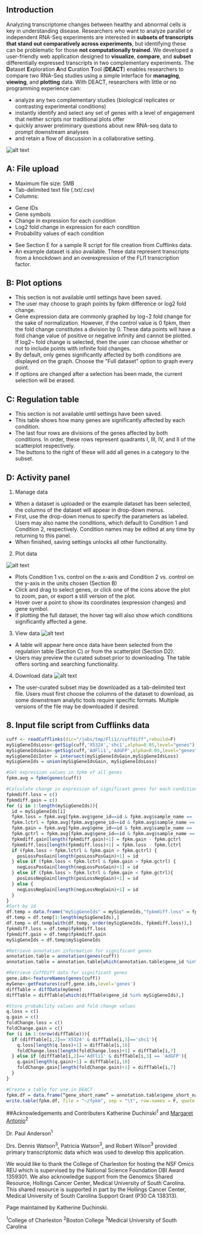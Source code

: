 ## Introduction
Analyzing transcriptome changes between healthy and abnormal cells is key in understanding disease. Researchers who want to analyze parallel or independent RNA-Seq experiments are interested in **subsets of transcripts that stand out comparatively across experiments**, but identifying these can be problematic for those **not computationally trained**. We developed a user-friendly web application designed to **visualize**, **compare**, and **subset** differentially expressed transcripts in two complementary experiments. The **D**ataset **E**xploration **A**nd **C**uration **T**ool (**DEACT**) enables researchers to compare two RNA-Seq studies using a simple interface for **managing**, **viewing**, and **plotting** data. With DEACT, researchers with little or no programming experience can:
- analyze any two complementary studies (biological replicates or contrasting experimental conditions)
- instantly identify and select any set of genes with a level of engagement that neither scripts nor traditional plots offer
- quickly answer preliminary questions about new RNA-seq data to prompt downstream analyses
- and retain a flow of discussion in a collaborative setting.

![alt text](http://i.imgur.com/RusSLEn.png)

## A: File upload
-	Maximum file size: 5MB
-	Tab-delimited text file (.txt/.csv)
-	Columns:
  *	Gene IDs
  *	Gene symbols
  *	Change in expression for each condition
  *	Log2 fold change in expression for each condition
  *	Probability values of each condition
-	See Section E for a sample R script for file creation from Cufflinks data.
- An example dataset is also available. These data represent transcripts from a knockdown and an overexpression of the FLI1 transcription factor.

## B: Plot options
- This section is not available until settings have been saved.
-	The user may choose to graph points by fpkm difference or log2 fold change.
-	Gene expression data are commonly graphed by log¬2 fold change for the sake of normalization. However, if the control value is 0 fpkm, then the fold change constitutes a division by 0. These data points will have a fold change value of positive or negative infinity and cannot be plotted. If log2¬ fold change is selected, then the user can choose whether or not to include points with infinite fold changes.
-	By default, only genes significantly affected by both conditions are displayed on the graph. Choose the "Full dataset" option to graph every point.
- If options are changed after a selection has been made, the current selection will be erased.

## C: Regulation table
- This section is not available until settings have been saved.
-	This table shows how many genes are significantly affected by each condition.
-	The last four rows are divisions of the genes affected by both conditions. In order, these rows represent quadrants I, III, IV, and II of the scatterplot respectively.
-	The buttons to the right of these will add all genes in a category to the subset.

## D: Activity panel
1. Manage data
  - When a dataset is uploaded or the example dataset has been selected, the columns of the dataset will appear in drop-down menus.
  - First, use the drop-down menus to specify the parameters as labeled. Users may also name the conditions, which default to Condition 1 and Condition 2, respectively. Condition names may be edited at any time by returning to this panel.
  - When finished, saving settings unlocks all other functionality.
2. Plot data

  ![alt text](http://imgur.com/xxgxjE5.png)

  -	Plots Condition 1 vs. control on the x-axis and Condition 2 vs. control on the y-axis in the units chosen (Section B)
  -	Click and drag to select genes, or click one of the icons above the plot to zoom, pan, or export a still version of the plot.
  -	Hover over a point to show its coordinates (expression changes) and gene symbol. 
  -	If plotting the full dataset, the hover tag will also show which conditions significantly affected a gene. 
3. View data
  ![alt text](http://imgur.com/H4rvKD4.png)
  - A table will appear here once data have been selected from the regulation table (Section C) or from the scatterplot (Section D2).
  - Users may preview the curated subset prior to downloading. The table offers sorting and searching functionality.
4. Download data
  ![alt text](http://imgur.com/tou96kA.png)
  - The user-curated subset may be downloaded as a tab-delimited text file. Users must first choose the columns of the dataset to download, as some downstream analytic tools require specific formats. Multiple versions of the file may be downloaded if desired.

## 8. Input file script from Cufflinks data
```R
cuff <- readCufflinks(dir="/jobs/tmp/Fli1//cuffdiff",rebuild=F)
mySigGeneIdsLoss<-getSig(cuff,'X5324','shc1',alpha=0.05,level="genes")
mySigGeneIdsGain<-getSig(cuff,'AdFli1','AdGFP',alpha=0.05,level="genes")
mySigGeneIdsInter = intersect(mySigGeneIdsGain,mySigGeneIdsLoss)
mySigGeneIds = union(mySigGeneIdsGain, mySigGeneIdsLoss)

#Get expression values in fpkm of all genes
fpkm.avg = fpkm(genes(cuff))

#Calculate change in expression of significant genes for each condition
fpkmdiff.loss = c()
fpkmdiff.gain = c()
for (i in 1:length(mySigGeneIds)){
  id = mySigGeneIds[i]
  fpkm.loss = fpkm.avg[fpkm.avg$gene_id==id & fpkm.avg$sample_name == 'X5324',]$fpkm
  fpkm.lctrl = fpkm.avg[fpkm.avg$gene_id==id & fpkm.avg$sample_name == 'shc1',]$fpkm
  fpkm.gain = fpkm.avg[fpkm.avg$gene_id==id & fpkm.avg$sample_name == 'AdFli1',]$fpkm
  fpkm.gctrl = fpkm.avg[fpkm.avg$gene_id==id & fpkm.avg$sample_name == 'AdGFP',]$fpkm
  fpkmdiff.gain[length(fpkmdiff.gain)+1] = fpkm.gain - fpkm.gctrl
  fpkmdiff.loss[length(fpkmdiff.loss)+1] = fpkm.loss - fpkm.lctrl
  if (fpkm.loss > fpkm.lctrl & fpkm.gain > fpkm.gctrl) {
    posLossPosGain[length(posLossPosGain)+1] = id
  } else if (fpkm.loss < fpkm.lctrl & fpkm.gain > fpkm.gctrl) {
    negLossPosGain[length(negLossPosGain)+1] = id
  } else if (fpkm.loss > fpkm.lctrl & fpkm.gain < fpkm.gctrl){
    posLossNegGain[length(posLossNegGain)+1] = id
  } else {
    negLossNegGain[length(negLossNegGain)+1] = id
  }
}
#Sort by id
df.temp = data.frame("mySigGeneIds" = mySigGeneIds,"fpkmdiff.loss" = fpkmdiff.loss, "fpkmdiff.gain" = fpkmdiff.gain)
df.temp = df.temp[1:length(mySigGeneIds),]
df.temp = df.temp[with(df.temp, order(mySigGeneIds, fpkmdiff.loss)),]
fpkmdiff.loss = df.temp$fpkmdiff.loss
fpkmdiff.gain = df.temp$fpkmdiff.gain
mySigGeneIds = df.temp$mySigGeneIds

#Retrieve annotation information for significant genes
annotation.table = annotation(genes(cuff))
annotation.table = annotation.table[which(annotation.table$gene_id %in% mySigGeneIds),]

#Retrieve CuffDiff data for significant genes
gene.ids<-featureNames(genes(cuff))
myGene<-getFeatures(cuff,gene.ids,level='genes') 
diffTable = diffData(myGene)
diffTable = diffTable[which(diffTable$gene_id %in% mySigGeneIds),]

#Store probability values and fold change values
q.loss = c()
q.gain = c()
foldChange.loss = c()
foldChange.gain = c()
for (i in 1:(nrow(diffTable))){
  if (diffTable[i,2]=='X5324' & diffTable[i,3]=='shc1'){
    q.loss[length(q.loss)+1] = diffTable[i,10]
    foldChange.loss[length(foldChange.loss)+1] = diffTable[i,7]
  } else if (diffTable[i,2]=='AdFli1' & diffTable[i,3] == 'AdGFP'){
    q.gain[length(q.gain)+1] = diffTable[i,10]
    foldChange.gain[length(foldChange.gain)+1] = diffTable[i,7]
  }
}

#Create a table for use in DEACT
fpkm.df = data.frame(“gene_short_name” = annotation.table$gene_short_name, “gene_id” = annotation.table$gene_id, “fpkmdiff.loss” = fpkmdiff.loss, “fpkmdiff.gain” = fpkmdiff.gain, “foldChange.loss” = foldChange.loss, “foldChange.gain” = foldChange.gain, “qValueLoss” = q.loss, “qValueGain” = q.gain)
write.table(fpkm.df, file = "~/fpkm", sep = "\t", row.names = F, quote = F)
```
##Acknowledgements and Contributers
Katherine Duchinski<sup>1</sup> and [Margaret Antonio](https://github.com/antmarge)<sup>2</sup>

Dr. Paul Anderson<sup>1</sup>

Drs. Dennis Watson<sup>3</sup>, Patricia Watson<sup>3</sup>, and Robert Wilson<sup>3</sup> provided primary transcriptomic data which was used to develop this application.

We would like to thank the College of Charleston for hosting the NSF Omics REU which is supervised by the National Science Foundation DBI Award 1359301. We also acknowledge support from the Genomics Shared Resource, Hollings Cancer Center, Medical University of South Carolina. This shared resource is supported in part by the Hollings Cancer Center, Medical University of South Carolina Support Grant (P30 CA 138313).

Page maintained by Katherine Duchinski.

<sup>1</sup>College of Charleston
<sup>2</sup>Boston College
<sup>3</sup>Medical University of South Carolina
